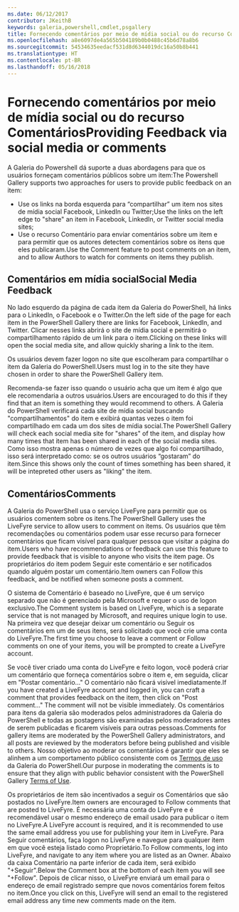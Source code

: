 ```yaml
---
ms.date: 06/12/2017
contributor: JKeithB
keywords: galeria,powershell,cmdlet,psgallery
title: Fornecendo comentários por meio de mídia social ou do recurso Comentários
ms.openlocfilehash: a8e6097de4a565b504189b0b0488c45b6d78a8b6
ms.sourcegitcommit: 54534635eedacf531d8d6344019dc16a50b8b441
ms.translationtype: HT
ms.contentlocale: pt-BR
ms.lasthandoff: 05/16/2018
---
```

# <a name="providing-feedback-via-social-media-or-comments"></a><span data-ttu-id="901ff-103">Fornecendo comentários por meio de mídia social ou do recurso Comentários</span><span class="sxs-lookup"><span data-stu-id="901ff-103">Providing Feedback via social media or comments</span></span>

<span data-ttu-id="901ff-104">A Galeria do Powershell dá suporte a duas abordagens para que os usuários forneçam comentários públicos sobre um item:</span><span class="sxs-lookup"><span data-stu-id="901ff-104">The Powershell Gallery supports two approaches for users to provide public feedback on an item:</span></span>

- <span data-ttu-id="901ff-105">Use os links na borda esquerda para “compartilhar” um item nos sites de mídia social Facebook, LinkedIn ou Twitter;</span><span class="sxs-lookup"><span data-stu-id="901ff-105">Use the links on the left edge to "share" an item in Facebook, LinkedIn, or Twitter social media sites;</span></span>
- <span data-ttu-id="901ff-106">Use o recurso Comentário para enviar comentários sobre um item e para permitir que os autores detectem comentários sobre os itens que eles publicaram.</span><span class="sxs-lookup"><span data-stu-id="901ff-106">Use the Comment feature to post comments on an item, and to allow Authors to watch for comments on items they publish.</span></span>

## <a name="social-media-feedback"></a><span data-ttu-id="901ff-107">Comentários em mídia social</span><span class="sxs-lookup"><span data-stu-id="901ff-107">Social Media Feedback</span></span>

<span data-ttu-id="901ff-108">No lado esquerdo da página de cada item da Galeria do PowerShell, há links para o LinkedIn, o Facebook e o Twitter.</span><span class="sxs-lookup"><span data-stu-id="901ff-108">On the left side of the page for each item in the PowerShell Gallery there are links for Facebook, LinkedIn, and Twitter.</span></span>
<span data-ttu-id="901ff-109">Clicar nesses links abrirá o site de mídia social e permitirá o compartilhamento rápido de um link para o item.</span><span class="sxs-lookup"><span data-stu-id="901ff-109">Clicking on these links will open the social media site, and allow quickly sharing a link to the item.</span></span>

<span data-ttu-id="901ff-110">Os usuários devem fazer logon no site que escolheram para compartilhar o item da Galeria do PowerShell.</span><span class="sxs-lookup"><span data-stu-id="901ff-110">Users must log in to the site they have chosen in order to share the PowerShell Gallery item.</span></span>

<span data-ttu-id="901ff-111">Recomenda-se fazer isso quando o usuário acha que um item é algo que ele recomendaria a outros usuários.</span><span class="sxs-lookup"><span data-stu-id="901ff-111">Users are encouraged to do this if they find that an item is something they would recommend to others.</span></span>
<span data-ttu-id="901ff-112">A Galeria do PowerShell verificará cada site de mídia social buscando "compartilhamentos" do item e exibirá quantas vezes o item foi compartilhado em cada um dos sites de mídia social.</span><span class="sxs-lookup"><span data-stu-id="901ff-112">The PowerShell Gallery will check each social media site for "shares" of the item, and display how many times that item has been shared in each of the social media sites.</span></span>
<span data-ttu-id="901ff-113">Como isso mostra apenas o número de vezes que algo foi compartilhado, isso será interpretado como: se os outros usuários “gostaram” do item.</span><span class="sxs-lookup"><span data-stu-id="901ff-113">Since this shows only the count of times something has been shared, it will be intepreted other users as "liking" the item.</span></span>


## <a name="comments"></a><span data-ttu-id="901ff-114">Comentários</span><span class="sxs-lookup"><span data-stu-id="901ff-114">Comments</span></span>

<span data-ttu-id="901ff-115">A Galeria do PowerShell usa o serviço LiveFyre para permitir que os usuários comentem sobre os itens.</span><span class="sxs-lookup"><span data-stu-id="901ff-115">The PowerShell Gallery uses the LiveFyre service to allow users to comment on items.</span></span>
<span data-ttu-id="901ff-116">Os usuários que têm recomendações ou comentários podem usar esse recurso para fornecer comentários que ficam visível para qualquer pessoa que visitar a página do item.</span><span class="sxs-lookup"><span data-stu-id="901ff-116">Users who have recommendations or feedback can use this feature to provide feedback that is visible to anyone who visits the item page.</span></span>
<span data-ttu-id="901ff-117">Os proprietários do item podem Seguir este comentário e ser notificados quando alguém postar um comentário.</span><span class="sxs-lookup"><span data-stu-id="901ff-117">Item owners can Follow this feedback, and be notified when someone posts a comment.</span></span>

<span data-ttu-id="901ff-118">O sistema de Comentário é baseado no LiveFyre, que é um serviço separado que não é gerenciado pela Microsoft e requer o uso de logon exclusivo.</span><span class="sxs-lookup"><span data-stu-id="901ff-118">The Comment system is based on LiveFyre, which is a separate service that is not managed by Microsoft, and requires unique login to use.</span></span>
<span data-ttu-id="901ff-119">Na primeira vez que desejar deixar um comentário ou Seguir os comentários em um de seus itens, será solicitado que você crie uma conta do LiveFyre.</span><span class="sxs-lookup"><span data-stu-id="901ff-119">The first time you choose to leave a comment or Follow comments on one of your items, you will be prompted to create a LiveFyre account.</span></span>

<span data-ttu-id="901ff-120">Se você tiver criado uma conta do LiveFyre e feito logon, você poderá criar um comentário que forneça comentários sobre o item e, em seguida, clicar em "Postar comentário..." O comentário não ficará visível imediatamente.</span><span class="sxs-lookup"><span data-stu-id="901ff-120">If you have created a LiveFyre account and logged in, you can craft a comment that provides feedback on the item, then click on "Post comment..." The comment will not be visible immediately.</span></span>
<span data-ttu-id="901ff-121">Os comentários para itens da galeria são moderados pelos administradores da Galeria do PowerShell e todas as postagens são examinadas pelos moderadores antes de serem publicadas e ficarem visíveis para outras pessoas.</span><span class="sxs-lookup"><span data-stu-id="901ff-121">Comments for gallery items are moderated by the PowerShell Gallery administrators, and all posts are reviewed by the moderators before being published and visible to others.</span></span>
<span data-ttu-id="901ff-122">Nosso objetivo ao moderar os comentários é garantir que eles se alinhem a um comportamento público consistente com os [Termos de uso](https://www.powershellgallery.com/policies/Terms) da Galeria do PowerShell.</span><span class="sxs-lookup"><span data-stu-id="901ff-122">Our purpose in moderating the comments is to ensure that they align with public behavior consistent with the PowerShell Gallery [Terms of Use](https://www.powershellgallery.com/policies/Terms).</span></span>

<span data-ttu-id="901ff-123">Os proprietários de item são incentivados a seguir os Comentários que são postados no LiveFyre.</span><span class="sxs-lookup"><span data-stu-id="901ff-123">Item owners are encouraged to Follow comments that are posted to LiveFyre.</span></span>
<span data-ttu-id="901ff-124">É necessária uma conta do LiveFyre e é recomendável usar o mesmo endereço de email usado para publicar o item no LiveFyre.</span><span class="sxs-lookup"><span data-stu-id="901ff-124">A LiveFyre account is required, and it is recommended to use the same email address you use for publishing your item in LiveFyre.</span></span>
<span data-ttu-id="901ff-125">Para Seguir comentários, faça logon no LiveFyre e navegue para qualquer item em que você esteja listado como Proprietário.</span><span class="sxs-lookup"><span data-stu-id="901ff-125">To Follow comments, log into LiveFyre, and navigate to any item where you are listed as an Owner.</span></span>
<span data-ttu-id="901ff-126">Abaixo da caixa Comentário na parte inferior de cada item, será exibido "+Seguir".</span><span class="sxs-lookup"><span data-stu-id="901ff-126">Below the Comment box at the bottom of each item you will see "+Follow".</span></span>
<span data-ttu-id="901ff-127">Depois de clicar nisso, o LiveFyre enviará um email para o endereço de email registrado sempre que novos comentários forem feitos no item.</span><span class="sxs-lookup"><span data-stu-id="901ff-127">Once you click on this, LiveFyre will send an email to the registered email address any time new comments made on the item.</span></span>